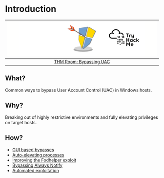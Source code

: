 # Introduction

| ![Bypassing UAC](../../_static/images/thm-uac.png) |
|:--:|
| [THM Room: Bypassing UAC](https://tryhackme.com/room/bypassinguac) |

## What?

Common ways to bypass User Account Control (UAC) in Windows hosts.

## Why?

Breaking out of highly restrictive environments and fully elevating privileges on target hosts. 

## How?

* [GUI based bypasses](gui.md)
* [Auto-elevating processes](autoelevate.md)
* [Improving the Fodhelper exploit](fodhelper.md)
* [Bypassing Always Notify](env-expansion.md)
* [Automated exploitation](auto-exploit.md)

